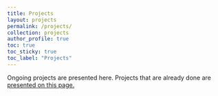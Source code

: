 ```yaml
---
title: Projects
layout: projects
permalink: /projects/
collection: projects
author_profile: true
toc: true
toc_sticky: true
toc_label: "Projects"
---
```


Ongoing projects are presented here. Projects that are already done are [presented on this page.](/pastprojects/)